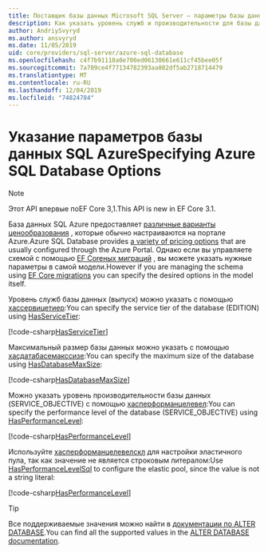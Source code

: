 ```yaml
---
title: Поставщик базы данных Microsoft SQL Server — параметры базы данных SQL Azure — EF Core
description: Как указать уровень служб и производительности для базы данных SQL Azure с помощью поставщика базы данных SQL Server Entity Framework Core
author: AndriySvyryd
ms.author: ansvyryd
ms.date: 11/05/2019
uid: core/providers/sql-server/azure-sql-database
ms.openlocfilehash: c4f7b91110a0e700ed06130661e611cf45bee05f
ms.sourcegitcommit: 7a709ce4f77134782393aa802df5ab2718714479
ms.translationtype: MT
ms.contentlocale: ru-RU
ms.lasthandoff: 12/04/2019
ms.locfileid: "74824784"
---
```

# <a name="specifying-azure-sql-database-options"></a><span data-ttu-id="7deb7-103">Указание параметров базы данных SQL Azure</span><span class="sxs-lookup"><span data-stu-id="7deb7-103">Specifying Azure SQL Database Options</span></span>

>[!NOTE]
> <span data-ttu-id="7deb7-104">Этот API впервые поEF Core 3,1.</span><span class="sxs-lookup"><span data-stu-id="7deb7-104">This API is new in EF Core 3.1.</span></span>

<span data-ttu-id="7deb7-105">База данных SQL Azure предоставляет [различные варианты ценообразования](https://azure.microsoft.com/pricing/details/sql-database/single/) , которые обычно настраиваются на портале Azure.</span><span class="sxs-lookup"><span data-stu-id="7deb7-105">Azure SQL Database provides [a variety of pricing options](https://azure.microsoft.com/pricing/details/sql-database/single/) that are usually configured through the Azure Portal.</span></span> <span data-ttu-id="7deb7-106">Однако если вы управляете схемой с помощью [EF Coreных миграций](xref:core/managing-schemas/migrations/index) , вы можете указать нужные параметры в самой модели.</span><span class="sxs-lookup"><span data-stu-id="7deb7-106">However if you are managing the schema using [EF Core migrations](xref:core/managing-schemas/migrations/index) you can specify the desired options in the model itself.</span></span>

<span data-ttu-id="7deb7-107">Уровень служб базы данных (выпуск) можно указать с помощью [хассервицетиер](/dotnet/api/Microsoft.EntityFrameworkCore.SqlServerModelBuilderExtensions.HasServiceTier):</span><span class="sxs-lookup"><span data-stu-id="7deb7-107">You can specify the service tier of the database (EDITION) using [HasServiceTier](/dotnet/api/Microsoft.EntityFrameworkCore.SqlServerModelBuilderExtensions.HasServiceTier):</span></span>

[!code-csharp[HasServiceTier](../../../../samples/core/SqlServer/AzureDatabase/AzureSqlContext.cs?name=HasServiceTier)]

<span data-ttu-id="7deb7-108">Максимальный размер базы данных можно указать с помощью [хасдатабасемакссизе](/dotnet/api/Microsoft.EntityFrameworkCore.SqlServerModelBuilderExtensions.HasDatabaseMaxSize):</span><span class="sxs-lookup"><span data-stu-id="7deb7-108">You can specify the maximum size of the database using [HasDatabaseMaxSize](/dotnet/api/Microsoft.EntityFrameworkCore.SqlServerModelBuilderExtensions.HasDatabaseMaxSize):</span></span>

[!code-csharp[HasDatabaseMaxSize](../../../../samples/core/SqlServer/AzureDatabase/AzureSqlContext.cs?name=HasDatabaseMaxSize)]

<span data-ttu-id="7deb7-109">Можно указать уровень производительности базы данных (SERVICE_OBJECTIVE) с помощью [хасперформанцелевел](/dotnet/api/Microsoft.EntityFrameworkCore.SqlServerModelBuilderExtensions.HasPerformanceLevel):</span><span class="sxs-lookup"><span data-stu-id="7deb7-109">You can specify the performance level of the database (SERVICE_OBJECTIVE) using [HasPerformanceLevel](/dotnet/api/Microsoft.EntityFrameworkCore.SqlServerModelBuilderExtensions.HasPerformanceLevel):</span></span>

[!code-csharp[HasPerformanceLevel](../../../../samples/core/SqlServer/AzureDatabase/AzureSqlContext.cs?name=HasPerformanceLevel)]

<span data-ttu-id="7deb7-110">Используйте [хасперформанцелевелскл](/dotnet/api/Microsoft.EntityFrameworkCore.SqlServerModelBuilderExtensions.HasPerformanceLevelSql) для настройки эластичного пула, так как значение не является строковым литералом:</span><span class="sxs-lookup"><span data-stu-id="7deb7-110">Use [HasPerformanceLevelSql](/dotnet/api/Microsoft.EntityFrameworkCore.SqlServerModelBuilderExtensions.HasPerformanceLevelSql) to configure the elastic pool, since the value is not a string literal:</span></span>

[!code-csharp[HasPerformanceLevel](../../../../samples/core/SqlServer/AzureDatabase/AzureSqlContext.cs?name=HasPerformanceLevelSql)]


>[!TIP]
> <span data-ttu-id="7deb7-111">Все поддерживаемые значения можно найти в [документации по ALTER DATABASE](/sql/t-sql/statements/alter-database-transact-sql?view=azuresqldb-current).</span><span class="sxs-lookup"><span data-stu-id="7deb7-111">You can find all the supported values in the [ALTER DATABASE documentation](/sql/t-sql/statements/alter-database-transact-sql?view=azuresqldb-current).</span></span>